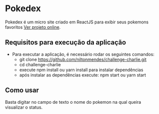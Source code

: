 # Pokedex

Pokedex é um micro site criado em ReactJS para exibir seus pokemons favoritos [Ver projeto online](https://eager-roentgen-5ba934.netlify.app).

## Requisitos para execução da aplicação

- Para executar a aplicação, é necessário rodar os seguintes comandos:
    - git clone https://github.com/niltonmendes/challenge-charlie.git
    - cd challenge-charlie
    - execute npm install ou yarn install para instalar dependências
    - após instalar as dependências execute: npm start ou yarn start

## Como usar

Basta digitar no campo de texto o nome do pokemon na qual queira visualizar o status.
